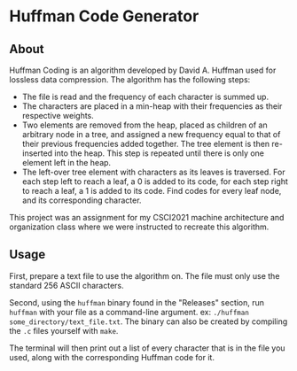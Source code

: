 # Huffman Code Generator

## About
Huffman Coding is an algorithm developed by David A. Huffman used for lossless data compression. The algorithm has the following steps:

- The file is read and the frequency of each character is summed up.
- The characters are placed in a min-heap with their frequencies as their respective weights.
- Two elements are removed from the heap, placed as children of an arbitrary node in a tree, and assigned a new frequency equal to that of their previous frequencies added together. The tree element is then re-inserted into the heap. This step is repeated until there is only one element left in the heap.
- The left-over tree element with characters as its leaves is traversed. For each step left to reach a leaf, a 0 is added to its code, for each step right to reach a leaf, a 1 is added to its code. Find codes for every leaf node, and its corresponding character.

This project was an assignment for my CSCI2021 machine architecture and organization class where we were instructed to recreate this algorithm.

## Usage
First, prepare a text file to use the algorithm on. The file must only use the standard 256 ASCII characters.

Second, using the `huffman` binary found in the "Releases" section, run `huffman` with your file as a command-line argument. ex: `./huffman some_directory/text_file.txt`. The binary can also be created by compiling the `.c` files yourself with `make`.

The terminal will then print out a list of every character that is in the file you used, along with the corresponding Huffman code for it.
